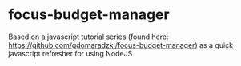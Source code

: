 # focus-budget-manager
Based on a javascript tutorial series (found here: https://github.com/gdomaradzki/focus-budget-manager) as a quick javascript refresher for using NodeJS
